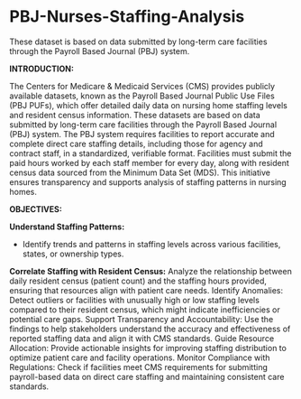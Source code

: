 # PBJ-Nurses-Staffing-Analysis
These dataset is based on data submitted by long-term care facilities through the Payroll Based Journal (PBJ) system.

**INTRODUCTION:** 

The Centers for Medicare & Medicaid Services (CMS) provides publicly available datasets, known as the Payroll Based Journal Public Use Files (PBJ PUFs), which offer detailed daily data on nursing home staffing levels and resident census information. These datasets are based on data submitted by long-term care facilities through the Payroll Based Journal (PBJ) system. The PBJ system requires facilities to report accurate and complete direct care staffing details, including those for agency and contract staff, in a standardized, verifiable format. Facilities must submit the paid hours worked by each staff member for every day, along with resident census data sourced from the Minimum Data Set (MDS). This initiative ensures transparency and supports analysis of staffing patterns in nursing homes.

**OBJECTIVES:**

**Understand Staffing Patterns:**
* Identify trends and patterns in staffing levels across various facilities, states, or ownership types.

**Correlate Staffing with Resident Census:**
Analyze the relationship between daily resident census (patient count) and the staffing hours provided, ensuring that resources align with patient care needs.
Identify Anomalies:
Detect outliers or facilities with unusually high or low staffing levels compared to their resident census, which might indicate inefficiencies or potential care gaps.
Support Transparency and Accountability:
Use the findings to help stakeholders understand the accuracy and effectiveness of reported staffing data and align it with CMS standards.
Guide Resource Allocation:
Provide actionable insights for improving staffing distribution to optimize patient care and facility operations.
Monitor Compliance with Regulations:
Check if facilities meet CMS requirements for submitting payroll-based data on direct care staffing and maintaining consistent care standards.
